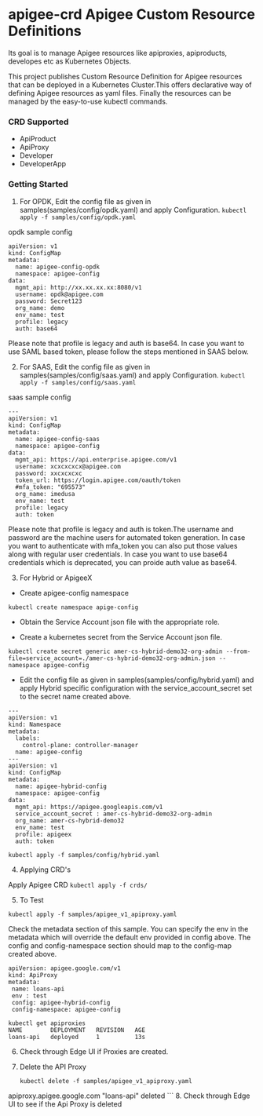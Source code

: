 # apigee-crd Apigee Custom Resource Definitions

Its goal is to manage Apigee  resources like apiproxies, apiproducts, developes etc as Kubernetes Objects.

This project publishes Custom Resource Definition for Apigee resources that can be deployed in a Kubernetes Cluster.This offers declarative way of defining Apigee resources as yaml files. Finally the resources can be managed by the easy-to-use kubectl commands.


### CRD Supported

- ApiProduct
- ApiProxy
- Developer
- DeveloperApp

### Getting Started

 1. For OPDK, Edit the config file as given in samples(samples/config/opdk.yaml) and apply Configuration.
 ```kubectl apply -f samples/config/opdk.yaml```

opdk sample config

```
apiVersion: v1
kind: ConfigMap
metadata:
  name: apigee-config-opdk
  namespace: apigee-config
data:
  mgmt_api: http://xx.xx.xx.xx:8080/v1
  username: opdk@apigee.com
  password: Secret123
  org_name: demo
  env_name: test
  profile: legacy
  auth: base64
```

Please note that profile is legacy and auth is base64. In case you want to use SAML based token, please follow the steps mentioned in SAAS below.

 2. For SAAS, Edit the config file as given in samples(samples/config/saas.yaml) and apply Configuration.
  ```kubectl apply -f samples/config/saas.yaml```

saas sample config
```
---
apiVersion: v1
kind: ConfigMap
metadata:
  name: apigee-config-saas
  namespace: apigee-config
data:
  mgmt_api: https://api.enterprise.apigee.com/v1
  username: xcxcxcxcx@apigee.com
  password: xxcxcxcxc
  token_url: https://login.apigee.com/oauth/token
  #mfa_token: "695573"
  org_name: imedusa
  env_name: test
  profile: legacy
  auth: token
```

Please note that profile is legacy and auth is token.The username and password are the machine users for automated token generation. In case you want to authenticate with mfa_token you can also put those values along with regular user credentials.
In case you want to use base64 credentials which is deprecated, you can proide auth value as base64.
 
 3. For Hybrid or ApigeeX

- Create apigee-config namespace
```
kubectl create namespace apige-config
```
- Obtain the Service Account json file with the appropriate role. 

- Create a kubernetes secret from the Service Account json file.

```
kubectl create secret generic amer-cs-hybrid-demo32-org-admin --from-file=service_account=./amer-cs-hybrid-demo32-org-admin.json --namespace apigee-config
```

- Edit the config file as given in samples(samples/config/hybrid.yaml) and apply Hybrid specific configuration with the service_account_secret set to the secret name created above.

```
---
apiVersion: v1
kind: Namespace
metadata:
  labels:
    control-plane: controller-manager
  name: apigee-config
---
apiVersion: v1
kind: ConfigMap
metadata:
  name: apigee-hybrid-config
  namespace: apigee-config
data:
  mgmt_api: https://apigee.googleapis.com/v1
  service_account_secret : amer-cs-hybrid-demo32-org-admin
  org_name: amer-cs-hybrid-demo32
  env_name: test
  profile: apigeex
  auth: token

```

```kubectl apply -f samples/config/hybrid.yaml```


4.  Applying CRD's

  Apply Apigee CRD 
 ```kubectl apply -f crds/```


5. To Test

```kubectl apply -f samples/apigee_v1_apiproxy.yaml```

Check the metadata section of this sample. You can specify the env in the metadata which will override the default env provided in config above.  The config and config-namespace section should map to the config-map created above.

 ```
apiVersion: apigee.google.com/v1
kind: ApiProxy
metadata:
  name: loans-api
  env : test
  config: apigee-hybrid-config
  config-namespace: apigee-config
 ```

```
kubectl get apiproxies
NAME        DEPLOYMENT   REVISION   AGE
loans-api   deployed     1          13s
```

6. Check through Edge UI if Proxies are created.
7. Delete the API Proxy 

	```
	kubectl delete -f samples/apigee_v1_apiproxy.yaml
apiproxy.apigee.google.com "loans-api" deleted
	```
8. Check through Edge UI to see if the Api Proxy is deleted
